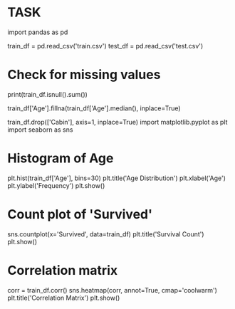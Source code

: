 # TASK
import pandas as pd


train_df = pd.read_csv('train.csv')
test_df = pd.read_csv('test.csv')
# Check for missing values
print(train_df.isnull().sum())


train_df['Age'].fillna(train_df['Age'].median(), inplace=True)


train_df.drop(['Cabin'], axis=1, inplace=True)
import matplotlib.pyplot as plt
import seaborn as sns

# Histogram of Age
plt.hist(train_df['Age'], bins=30)
plt.title('Age Distribution')
plt.xlabel('Age')
plt.ylabel('Frequency')
plt.show()

# Count plot of 'Survived'
sns.countplot(x='Survived', data=train_df)
plt.title('Survival Count')
plt.show()
# Correlation matrix
corr = train_df.corr()
sns.heatmap(corr, annot=True, cmap='coolwarm')
plt.title('Correlation Matrix')
plt.show()
